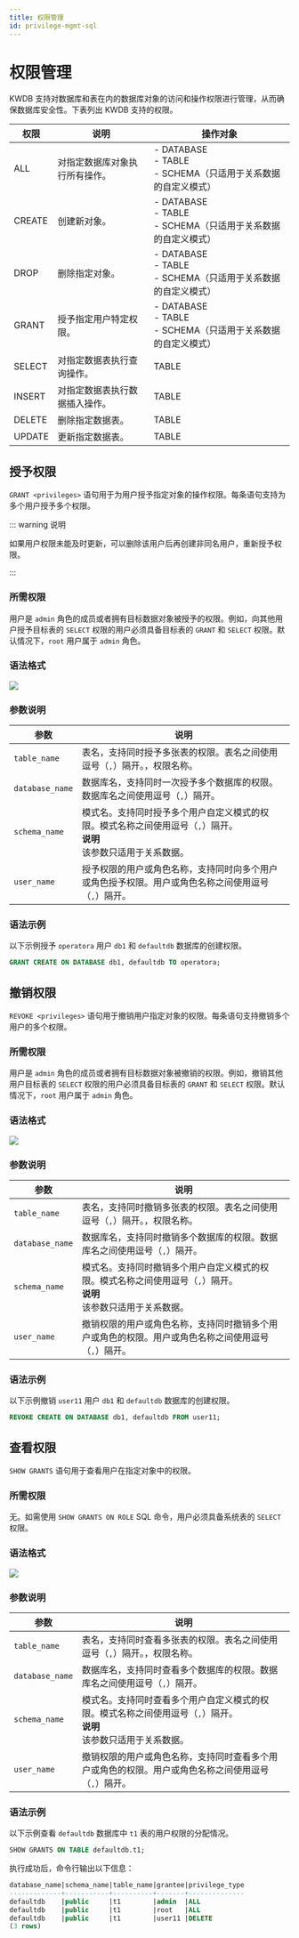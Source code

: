 ```yaml
---
title: 权限管理
id: privilege-mgmt-sql
---
```


# 权限管理

KWDB 支持对数据库和表在内的数据库对象的访问和操作权限进行管理，从而确保数据库安全性。下表列出 KWDB 支持的权限。

| 权限   | 说明                          | 操作对象                                                            |
|--------|-----------------------------|---------------------------------------------------------------------|
| ALL    | 对指定数据库对象执行所有操作。 | - DATABASE <br >- TABLE <br >- SCHEMA（只适用于关系数据的自定义模式） |
| CREATE | 创建新对象。                   | - DATABASE <br >- TABLE <br >- SCHEMA（只适用于关系数据的自定义模式） |
| DROP   | 删除指定对象。                 | - DATABASE <br >- TABLE <br >- SCHEMA（只适用于关系数据的自定义模式） |
| GRANT  | 授予指定用户特定权限。         | - DATABASE <br >- TABLE <br >- SCHEMA（只适用于关系数据的自定义模式） |
| SELECT | 对指定数据表执行查询操作。     | TABLE                                                               |
| INSERT | 对指定数据表执行数据插入操作。 | TABLE                                                               |
| DELETE | 删除指定数据表。               | TABLE                                                               |
| UPDATE | 更新指定数据表。               | TABLE                                                               |

## 授予权限

`GRANT <privileges>` 语句用于为用户授予指定对象的操作权限。每条语句支持为多个用户授予多个权限。

::: warning 说明

如果用户权限未能及时更新，可以删除该用户后再创建非同名用户，重新授予权限。

:::

### 所需权限

用户是 `admin` 角色的成员或者拥有目标数据对象被授予的权限。例如，向其他用户授予目标表的 `SELECT` 权限的用户必须具备目标表的 `GRANT` 和 `SELECT` 权限。默认情况下，`root` 用户属于 `admin` 角色。

### 语法格式

![](../../static/sql-reference/A48BbCj9GoZKlhxcTh2crTpKnOK.png)

### 参数说明

| 参数 | 说明 |
| --- | --- |
| `table_name` | 表名，支持同时授予多张表的权限。表名之间使用逗号（`,`）隔开。，权限名称。 |
| `database_name` | 数据库名，支持同时一次授予多个数据库的权限。数据库名之间使用逗号（`,`）隔开。|
| `schema_name` | 模式名。支持同时授予多个用户自定义模式的权限。模式名称之间使用逗号（`,`）隔开。<br> **说明** <br > 该参数只适用于关系数据。|
| `user_name` | 授予权限的用户或角色名称，支持同时向多个用户或角色授予权限。用户或角色名称之间使用逗号（`,`）隔开。 |

### 语法示例

以下示例授予 `operatora` 用户 `db1` 和 `defaultdb` 数据库的创建权限。

```sql
GRANT CREATE ON DATABASE db1, defaultdb TO operatora;
```

## 撤销权限

`REVOKE <privileges>` 语句用于撤销用户指定对象的权限。每条语句支持撤销多个用户的多个权限。

### 所需权限

用户是 `admin` 角色的成员或者拥有目标数据对象被撤销的权限。例如，撤销其他用户目标表的 `SELECT` 权限的用户必须具备目标表的 `GRANT` 和 `SELECT` 权限。默认情况下，`root` 用户属于 `admin` 角色。

### 语法格式

![](../../static/sql-reference/YQsDbNkeQoizHgxCBH3ce6o7nlb.png)

### 参数说明

| 参数 | 说明 |
| --- | --- |
| `table_name` | 表名，支持同时撤销多张表的权限。表名之间使用逗号（`,`）隔开。，权限名称。 |
| `database_name` | 数据库名，支持同时撤销多个数据库的权限。数据库名之间使用逗号（`,`）隔开。|
| `schema_name` | 模式名。支持同时撤销多个用户自定义模式的权限。模式名称之间使用逗号（`,`）隔开。<br> **说明** <br > 该参数只适用于关系数据。|
| `user_name` | 撤销权限的用户或角色名称，支持同时撤销多个用户或角色的权限。用户或角色名称之间使用逗号（`,`）隔开。 |

### 语法示例

以下示例撤销 `user11` 用户 `db1` 和 `defaultdb` 数据库的创建权限。

```sql
REVOKE CREATE ON DATABASE db1, defaultdb FROM user11;
```

## 查看权限

`SHOW GRANTS` 语句用于查看用户在指定对象中的权限。

### 所需权限

无。如需使用 `SHOW GRANTS ON ROLE` SQL 命令，用户必须具备系统表的 `SELECT` 权限。

### 语法格式

![](../../static/sql-reference/FiUNber88o4y39xrEMNclvn4nqf.png)

### 参数说明

| 参数 | 说明 |
| --- | --- |
| `table_name` | 表名，支持同时查看多张表的权限。表名之间使用逗号（`,`）隔开。，权限名称。 |
| `database_name` | 数据库名，支持同时查看多个数据库的权限。数据库名之间使用逗号（`,`）隔开。|
| `schema_name` | 模式名。支持同时查看多个用户自定义模式的权限。模式名称之间使用逗号（`,`）隔开。<br> **说明** <br > 该参数只适用于关系数据。|
| `user_name` | 撤销权限的用户或角色名称，支持同时查看多个用户或角色的权限。用户或角色名称之间使用逗号（`,`）隔开。 |

### 语法示例

以下示例查看 `defaultdb` 数据库中 `t1` 表的用户权限的分配情况。

```sql
SHOW GRANTS ON TABLE defaultdb.t1;
```

执行成功后，命令行输出以下信息：

```sql
database_name|schema_name|table_name|grantee|privilege_type
-------------+-----------+----------+-------+--------------
defaultdb    |public     |t1        |admin  |ALL
defaultdb    |public     |t1        |root   |ALL
defaultdb    |public     |t1        |user11 |DELETE
(3 rows)
```
